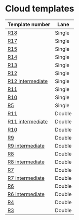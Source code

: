 # Cloud templates

|Template number | Lane|
|---|---|
|[R18](cloud-single-r18.md)| Single|
|[R17](cloud-single-r17.md)| Single|
|[R15](cloud-single-r15.md)| Single|
|[R14](cloud-single-r14.md)| Single|
|[R13](cloud-single-r13.md)| Single|
|[R12](cloud-single-r12.md)| Single|
|[R12 intermediate](cloud-single-intermediate-r12.md)| Single|
|[R11](cloud-single-r11.md)| Single|
|[R10](cloud-single-r10.md)| Single|
|[R5](cloud-single-r5.md)| Single|
|[R11](cloud-double-r11.md)| Double|
|[R11 intermediate](cloud-double-r11-intermediate.md)| Double|
|[R10](cloud-double-r10.md)| Double|
|[R9](cloud-double-r9.md)| Double|
|[R9 intermediate](cloud-double-r9-intermediate.md)| Double|
|[R8](cloud-double-r8.md)| Double|
|[R8 intermediate](cloud-double-r8-intermediate.md)| Double|
|[R7](cloud-double-r7.md)| Double|
|[R7 intermediate](cloud-double-r7-intermediate.md)| Double|
|[R6](cloud-double-r6.md)| Double|
|[R6 intermediate](cloud-double-r6-intermediate.md)| Double|
|[R4](cloud-double-r4.md)| Double|
|[R3](cloud-double-r3.md)| Double|

